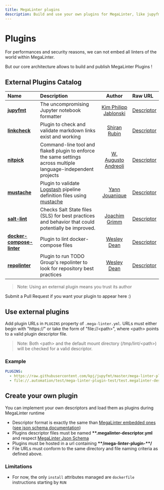 ```yaml
---
title: MegaLinter plugins
description: Build and use your own plugins for MegaLinter, like jupyfmt, nitpick, mustache and linkcheck
---
```

<!-- markdownlint-disable MD013 -->
<!-- Generated by .automation/build.py, please do not update manually -->
<!-- plugins-section-start -->

# Plugins

For performances and security reasons, we can not embed all linters of the world within MegaLinter.

But our core architecture allows to build and publish MegaLinter Plugins !

## External Plugins Catalog

<!-- plugins-table-start -->
| Name                                                                                                      | Description                                                                                                                                                                             |                        Author                        | Raw URL                                                                                                                                                       |
|:----------------------------------------------------------------------------------------------------------|:----------------------------------------------------------------------------------------------------------------------------------------------------------------------------------------|:----------------------------------------------------:|:--------------------------------------------------------------------------------------------------------------------------------------------------------------|
| [**jupyfmt**](https://github.com/kpj/jupyfmt#mega-linter-integration)                                     | The uncompromising Jupyter notebook formatter                                                                                                                                           |   [Kim Philipp Jablonski](https://github.com/kpj)    | [Descriptor](https://raw.githubusercontent.com/kpj/jupyfmt/master/mega-linter-plugin-jupyfmt/jupyfmt.megalinter-descriptor.yml)                               |
| [**linkcheck**](https://github.com/shiranr/linkcheck)                                                     | Plugin to check and validate markdown links exist and working                                                                                                                           |      [Shiran Rubin](https://github.com/shiranr)      | [Descriptor](https://raw.githubusercontent.com/shiranr/linkcheck/main/mega-linter-plugin-linkcheck/linkcheck.megalinter-descriptor.yml)                       |
| [**nitpick**](https://github.com/andreoliwa/nitpick#run-as-a-megalinter-plugin)                           | Command-line tool and flake8 plugin to enforce the same settings across multiple language-independent projects                                                                          | [W. Augusto Andreoli](https://github.com/andreoliwa) | [Descriptor](https://raw.githubusercontent.com/andreoliwa/nitpick/master/mega-linter-plugin-nitpick/nitpick.megalinter-descriptor.yml)                        |
| [**mustache**](https://github.com/one-acre-fund/mega-linter-plugin-logstash)                              | Plugin to validate [Logstash](https://www.elastic.co/guide/en/logstash/current/configuration.html) pipeline definition files using [mustache](https://github.com/breml/logstash-config) |     [Yann Jouanique](https://github.com/Yann-J)      | [Descriptor](https://raw.githubusercontent.com/one-acre-fund/mega-linter-plugin-logstash/main/mega-linter-plugin-logstash/logstash.megalinter-descriptor.yml) |
| [**salt-lint**](https://github.com/ssc-services/mega-linter-plugin-salt)                                  | Checks Salt State files (SLS) for best practices and behavior that could potentially be improved.                                                                                       |     [Joachim Grimm](https://github.com/grimmjo)      | [Descriptor](https://raw.githubusercontent.com/ssc-services/mega-linter-plugin-salt/main/mega-linter-plugin-salt/salt.megalinter-descriptor.yml)              |
| [**docker-compose-linter**](https://github.com/wesley-dean/mega-linter-plugin-dclint/blob/main/README.md) | Plugin to lint docker-compose files                                                                                                                                                     |    [Wesley Dean](https://github.com/wesley-dean)     | [Descriptor](https://github.com/wesley-dean/mega-linter-plugin-dclint/blob/main/mega-linter-plugin-dclint/dclint.megalinter-descriptor.yml)                   |
| [**repolinter**](https://github.com/wesley-dean/mega-linter-plugin-repolinter/blob/main/README.md)        | Plugin to run TODO Group's repolinter to look for repository best practices                                                                                                             |    [Wesley Dean](https://github.com/wesley-dean)     | [Descriptor](https://github.com/wesley-dean/mega-linter-plugin-repolinter/blob/main/mega-linter-plugin-repolinter/repolinter.megalinter-descriptor.yml)       |
<!-- plugins-table-end -->

> Note: Using an external plugin means you trust its author

Submit a Pull Request if you want your plugin to appear here :)

## Use external plugins

Add plugin URLs in `PLUGINS` property of `.mega-linter.yml`. URLs must either begin with "https://" or take the form of "file://\<path\>", where \<path\> points to a valid plugin descriptor file.

> Note: Both \<path\> and the default mount directory (/tmp/lint/\<path\>) will be checked for a valid descriptor.

### Example

```yaml
PLUGINS:
  - https://raw.githubusercontent.com/kpj/jupyfmt/master/mega-linter-plugin-jupyfmt/jupyfmt.megalinter-descriptor.yml
  - file://.automation/test/mega-linter-plugin-test/test.megalinter-descriptor.yml
```

## Create your own plugin

You can implement your own descriptors and load them as plugins during MegaLinter runtime

- Descriptor format is exactly the same than [MegaLinter embedded ones](https://github.com/oxsecurity/megalinter/tree/main/megalinter/descriptors) ([see json schema documentation](https://megalinter.io/json-schemas/descriptor.html))
- Plugins descriptor files must be named **\*\*.megalinter-descriptor.yml** and respect [MegaLinter Json Schema](https://github.com/oxsecurity/megalinter/blob/main/megalinter/descriptors/schemas/megalinter-descriptor.jsonschema.json)
- Plugins must be hosted in a url containing **\*\*/mega-linter-plugin-\*\*/**
- File URLs must conform to the same directory and file naming criteria as defined above.

### Limitations

- For now, the only `install` attributes managed are `dockerfile` instructions starting by `RUN`


<!-- plugins-section-end -->
